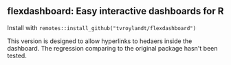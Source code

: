
flexdashboard: Easy interactive dashboards for R
------------------------------------------------


Install with `remotes::install_github("tvroylandt/flexdashboard")`

This version is designed to allow hyperlinks to hedaers inside the dashboard. The regression comparing to the original package hasn't been tested.

